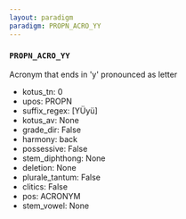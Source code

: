 ```yaml
---
layout: paradigm
paradigm: PROPN_ACRO_YY
---
```

### ` PROPN_ACRO_YY `

Acronym that ends in 'y' pronounced as letter
* kotus_tn: 0
* upos: PROPN
* suffix_regex: [YÜyü]
* kotus_av: None
* grade_dir: False
* harmony: back
* possessive: False
* stem_diphthong: None
* deletion: None
* plurale_tantum: False
* clitics: False
* pos: ACRONYM
* stem_vowel: None
